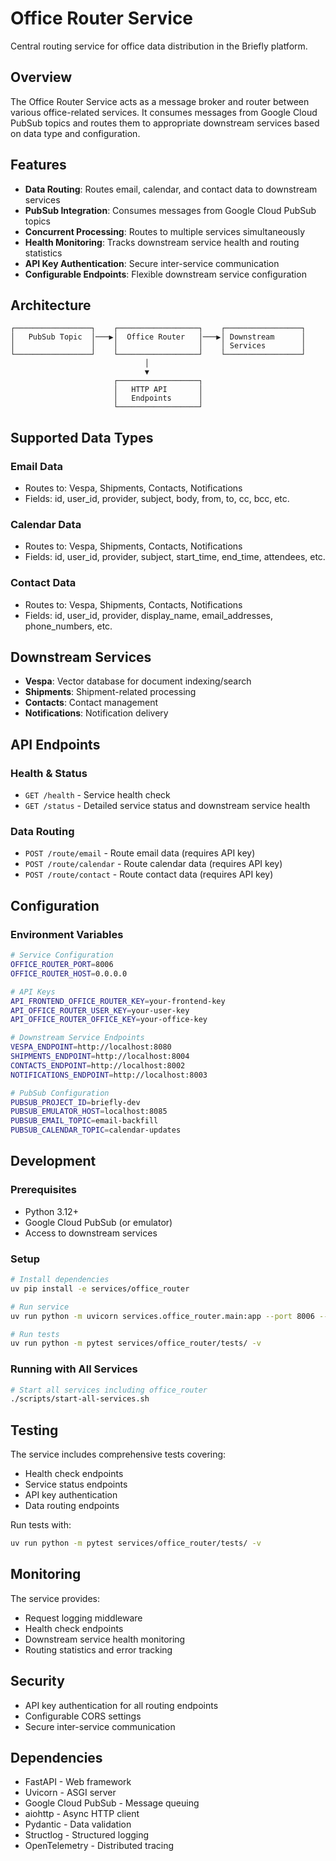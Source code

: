 # Office Router Service

Central routing service for office data distribution in the Briefly platform.

## Overview

The Office Router Service acts as a message broker and router between various office-related services. It consumes messages from Google Cloud PubSub topics and routes them to appropriate downstream services based on data type and configuration.

## Features

- **Data Routing**: Routes email, calendar, and contact data to downstream services
- **PubSub Integration**: Consumes messages from Google Cloud PubSub topics
- **Concurrent Processing**: Routes to multiple services simultaneously
- **Health Monitoring**: Tracks downstream service health and routing statistics
- **API Key Authentication**: Secure inter-service communication
- **Configurable Endpoints**: Flexible downstream service configuration

## Architecture

```
┌─────────────────┐    ┌──────────────────┐    ┌─────────────────┐
│   PubSub Topic  │───▶│  Office Router   │───▶│ Downstream      │
│                 │    │                  │    │ Services        │
└─────────────────┘    └──────────────────┘    └─────────────────┘
                              │
                              ▼
                       ┌──────────────────┐
                       │   HTTP API       │
                       │   Endpoints      │
                       └──────────────────┘
```

## Supported Data Types

### Email Data
- Routes to: Vespa, Shipments, Contacts, Notifications
- Fields: id, user_id, provider, subject, body, from, to, cc, bcc, etc.

### Calendar Data
- Routes to: Vespa, Shipments, Contacts, Notifications
- Fields: id, user_id, provider, subject, start_time, end_time, attendees, etc.

### Contact Data
- Routes to: Vespa, Shipments, Contacts, Notifications
- Fields: id, user_id, provider, display_name, email_addresses, phone_numbers, etc.

## Downstream Services

- **Vespa**: Vector database for document indexing/search
- **Shipments**: Shipment-related processing
- **Contacts**: Contact management
- **Notifications**: Notification delivery

## API Endpoints

### Health & Status
- `GET /health` - Service health check
- `GET /status` - Detailed service status and downstream service health

### Data Routing
- `POST /route/email` - Route email data (requires API key)
- `POST /route/calendar` - Route calendar data (requires API key)
- `POST /route/contact` - Route contact data (requires API key)

## Configuration

### Environment Variables

```bash
# Service Configuration
OFFICE_ROUTER_PORT=8006
OFFICE_ROUTER_HOST=0.0.0.0

# API Keys
API_FRONTEND_OFFICE_ROUTER_KEY=your-frontend-key
API_OFFICE_ROUTER_USER_KEY=your-user-key
API_OFFICE_ROUTER_OFFICE_KEY=your-office-key

# Downstream Service Endpoints
VESPA_ENDPOINT=http://localhost:8080
SHIPMENTS_ENDPOINT=http://localhost:8004
CONTACTS_ENDPOINT=http://localhost:8002
NOTIFICATIONS_ENDPOINT=http://localhost:8003

# PubSub Configuration
PUBSUB_PROJECT_ID=briefly-dev
PUBSUB_EMULATOR_HOST=localhost:8085
PUBSUB_EMAIL_TOPIC=email-backfill
PUBSUB_CALENDAR_TOPIC=calendar-updates
```

## Development

### Prerequisites
- Python 3.12+
- Google Cloud PubSub (or emulator)
- Access to downstream services

### Setup
```bash
# Install dependencies
uv pip install -e services/office_router

# Run service
uv run python -m uvicorn services.office_router.main:app --port 8006 --reload

# Run tests
uv run python -m pytest services/office_router/tests/ -v
```

### Running with All Services
```bash
# Start all services including office_router
./scripts/start-all-services.sh
```

## Testing

The service includes comprehensive tests covering:
- Health check endpoints
- Service status endpoints
- API key authentication
- Data routing endpoints

Run tests with:
```bash
uv run python -m pytest services/office_router/tests/ -v
```

## Monitoring

The service provides:
- Request logging middleware
- Health check endpoints
- Downstream service health monitoring
- Routing statistics and error tracking

## Security

- API key authentication for all routing endpoints
- Configurable CORS settings
- Secure inter-service communication

## Dependencies

- FastAPI - Web framework
- Uvicorn - ASGI server
- Google Cloud PubSub - Message queuing
- aiohttp - Async HTTP client
- Pydantic - Data validation
- Structlog - Structured logging
- OpenTelemetry - Distributed tracing
